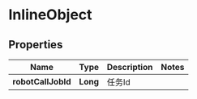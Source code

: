 

# InlineObject

## Properties

Name | Type | Description | Notes
------------ | ------------- | ------------- | -------------
**robotCallJobId** | **Long** | 任务Id | 



